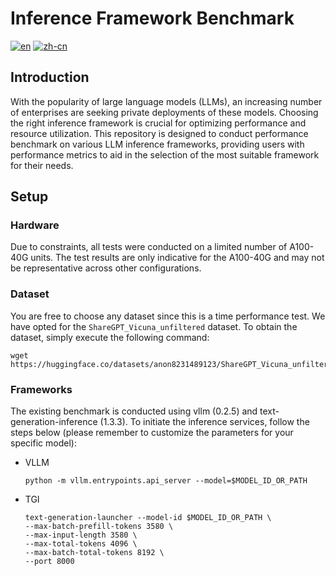 # Inference Framework Benchmark

[![en](https://img.shields.io/badge/lang-en-green.svg)](https://github.com/ZJUICI/inference-framework-benchmark/blob/main/README.md)
[![zh-cn](https://img.shields.io/badge/lang-zh--cn-green.svg)](https://github.com/ZJUICI/inference-framework-benchmark/blob/main/README.zh-cn.md)

## Introduction

With the popularity of large language models (LLMs), an increasing number of enterprises are seeking private deployments
of these models. Choosing the right inference framework is crucial for optimizing performance and resource utilization.
This repository is designed to conduct performance benchmark on various LLM inference frameworks, providing users with
performance metrics to aid in the selection of the most suitable framework for their needs.

## Setup

### Hardware

Due to constraints, all tests were conducted on a limited number of A100-40G units. The test results are only indicative for the A100-40G and may not be representative across other configurations.

### Dataset

You are free to choose any dataset since this is a time performance test. We have opted for the `ShareGPT_Vicuna_unfiltered` dataset. To obtain the dataset, simply execute the following command:

```shell
wget https://huggingface.co/datasets/anon8231489123/ShareGPT_Vicuna_unfiltered/resolve/main/ShareGPT_V3_unfiltered_cleaned_split.json
```

### Frameworks

The existing benchmark is conducted using vllm (0.2.5) and text-generation-inference (1.3.3). To initiate the inference services, follow the steps below (please remember to customize the parameters for your specific model):

- VLLM

    ```shell
    python -m vllm.entrypoints.api_server --model=$MODEL_ID_OR_PATH
    ```

- TGI

    ```shell
    text-generation-launcher --model-id $MODEL_ID_OR_PATH \
    --max-batch-prefill-tokens 3580 \
    --max-input-length 3580 \
    --max-total-tokens 4096 \
    --max-batch-total-tokens 8192 \
    --port 8000
    ```
